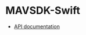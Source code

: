 # MAVSDK-Swift

* [API documentation](http://mavsdk-swift-docs.s3.eu-central-1.amazonaws.com/main/index.html)
